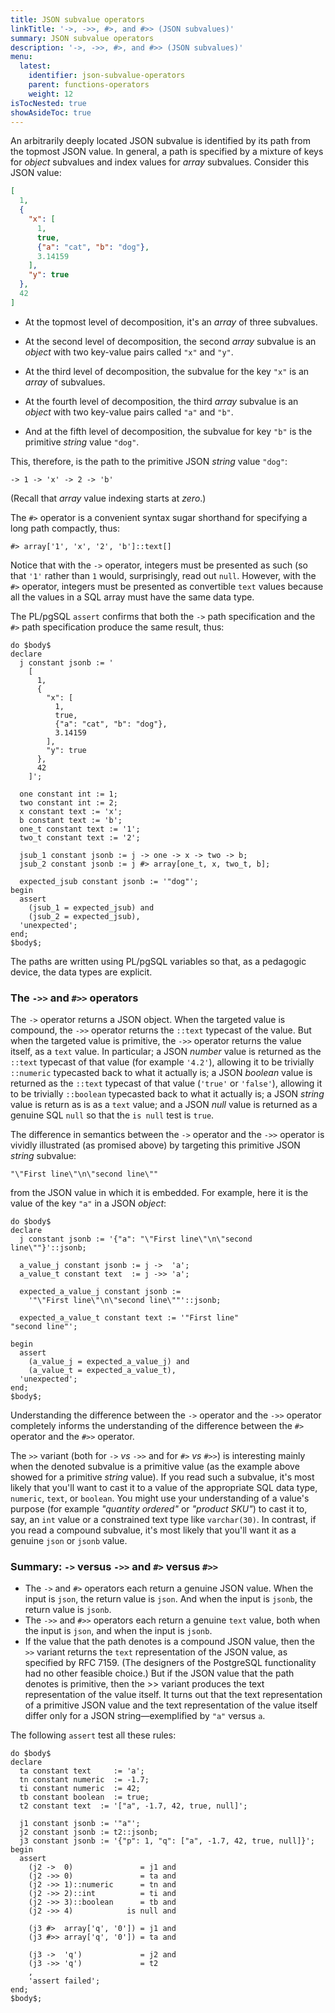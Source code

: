 ```yaml
---
title: JSON subvalue operators
linkTitle: '->, ->>, #>, and #>> (JSON subvalues)'
summary: JSON subvalue operators
description: '->, ->>, #>, and #>> (JSON subvalues)'
menu:
  latest:
    identifier: json-subvalue-operators
    parent: functions-operators
    weight: 12
isTocNested: true
showAsideToc: true
---
```


An arbitrarily deeply located JSON subvalue is identified by its path from the topmost JSON value. In general, a path is specified by a mixture of keys for _object_ subvalues and index values for _array_ subvalues. Consider this JSON value:

```json
[
  1,
  {
    "x": [
      1,
      true,
      {"a": "cat", "b": "dog"},
      3.14159
    ],
    "y": true
  },
  42
]
```

- At the topmost level of decomposition, it's an _array_ of three subvalues.

- At the second level of decomposition, the second _array_ subvalue is an _object_ with two key-value pairs called `"x"` and `"y"`.

- At the third level of decomposition, the subvalue for the key `"x"` is an _array_ of subvalues.

- At the fourth level of decomposition, the third _array_ subvalue is an _object_ with two key-value pairs called `"a"` and `"b"`.

- And at the fifth level of decomposition, the subvalue for key `"b"` is the primitive _string_ value `"dog"`.

This, therefore, is the path to the primitive JSON _string_ value `"dog"`:

```
-> 1 -> 'x' -> 2 -> 'b'
```

(Recall that _array_ value indexing starts at _zero_.) 

The `#>` operator is a convenient syntax sugar shorthand for specifying a long path compactly, thus:

```
#> array['1', 'x', '2', 'b']::text[]
```

Notice that with the `->` operator, integers must be presented as such (so that `'1'` rather than `1` would, surprisingly, read out `null`. However, with the `#>` operator, integers must be presented as convertible `text` values because all the values in a SQL array must have the same data type.

The PL/pgSQL `assert` confirms that both the `->` path specification and the `#>` path specification produce the same result, thus:

```postgresql
do $body$
declare
  j constant jsonb := '
    [
      1,
      {
        "x": [
          1,
          true,
          {"a": "cat", "b": "dog"},
          3.14159
        ],
        "y": true
      },
      42
    ]';

  one constant int := 1;
  two constant int := 2;
  x constant text := 'x';
  b constant text := 'b';
  one_t constant text := '1';
  two_t constant text := '2';

  jsub_1 constant jsonb := j -> one -> x -> two -> b;
  jsub_2 constant jsonb := j #> array[one_t, x, two_t, b];

  expected_jsub constant jsonb := '"dog"';
begin
  assert
    (jsub_1 = expected_jsub) and
    (jsub_2 = expected_jsub),
  'unexpected';
end;
$body$;
```

The paths are written using PL/pgSQL variables so that, as a pedagogic device, the data types are explicit.

### The `->>` and `#>>` operators

The `->` operator returns a JSON object. When the targeted value is compound, the `->>` operator returns the `::text` typecast of the value. But when the targeted value is primitive, the `->>` operator returns the value itself, as a `text` value. In particular; a JSON _number_ value is returned as the `::text` typecast of that value (for example `'4.2'`), allowing it to be trivially `::numeric` typecasted back to what it actually is; a JSON _boolean_ value is returned as the `::text` typecast of that value (`'true'` or `'false'`), allowing it to be trivially `::boolean` typecasted back to what it actually is; a JSON _string_ value is return as is as a `text` value; and a JSON _null_ value is returned as a genuine SQL `null` so that the `is null` test is `true`.

The difference in semantics between the `->` operator and the `->>` operator is vividly illustrated (as promised above) by targeting this primitive JSON _string_ subvalue:

```postgresql
"\"First line\"\n\"second line\""
```
from the JSON value in which it is embedded. For example, here it is the value of the key `"a"` in a JSON _object_:
```
do $body$
declare
  j constant jsonb := '{"a": "\"First line\"\n\"second line\""}'::jsonb;

  a_value_j constant jsonb := j ->  'a';
  a_value_t constant text  := j ->> 'a';

  expected_a_value_j constant jsonb :=
    '"\"First line\"\n\"second line\""'::jsonb;
  
  expected_a_value_t constant text := '"First line"
"second line"';

begin
  assert
    (a_value_j = expected_a_value_j) and
    (a_value_t = expected_a_value_t),
  'unexpected';
end;
$body$;
```

Understanding the difference between the `->` operator and the `->>` operator completely informs the understanding of the difference between the `#>` operator and the `#>>` operator.

The `>>` variant (both for `->` _vs_ `->>` and for `#>` _vs_ `#>>`) is interesting mainly when the denoted subvalue is a primitive value (as the example above showed for a primitive _string_ value). If you read such a subvalue, it's most likely that you'll want to cast it to a value of the appropriate SQL data type, `numeric`, `text`, or `boolean`.  You might use your understanding of a value's purpose (for example _"quantity ordered"_ or _"product SKU"_) to cast it to, say, an `int` value or a constrained text type like `varchar(30)`. In contrast, if you read a compound subvalue, it's most likely that you'll want it as a genuine `json` or `jsonb` value.

### Summary: `->` versus `->>` and `#>` versus `#>>`

- The `->` and `#>` operators each return a genuine JSON value. When the input is `json`, the return value is `json`. And when the input is `jsonb`, the return value is `jsonb`.
- The `->>` and `#>>` operators each return a genuine `text` value, both when the input is `json`, and when the input is `jsonb`.
- If the value that the path denotes is a compound JSON value, then the` >>` variant returns the `text` representation of the JSON value, as specified by RFC 7159. (The designers of the PostgreSQL functionality had no other feasible choice.) But if the JSON value that the path denotes is primitive, then the >> variant produces the text representation of the value itself. It turns out that the text representation of a primitive JSON value and the text representation of the value itself differ only for a JSON string—exemplified by `"a"` versus `a`.

The following `assert` test all these rules:

```postgresql
do $body$
declare
  ta constant text     := 'a';
  tn constant numeric  := -1.7;
  ti constant numeric  := 42;
  tb constant boolean  := true;
  t2 constant text  := '["a", -1.7, 42, true, null]';

  j1 constant jsonb := '"a"';
  j2 constant jsonb := t2::jsonb;
  j3 constant jsonb := '{"p": 1, "q": ["a", -1.7, 42, true, null]}';
begin
  assert
    (j2 ->  0)               = j1 and
    (j2 ->> 0)               = ta and
    (j2 ->> 1)::numeric      = tn and
    (j2 ->> 2)::int          = ti and
    (j2 ->> 3)::boolean      = tb and
    (j2 ->> 4)            is null and

    (j3 #>  array['q', '0']) = j1 and
    (j3 #>> array['q', '0']) = ta and

    (j3 ->  'q')             = j2 and
    (j3 ->> 'q')             = t2
    ,
    'assert failed';
end;
$body$;
```
